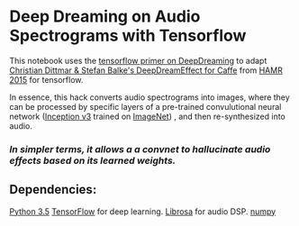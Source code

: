# Deep Dreaming on Audio Spectrograms with Tensorflow

This notebook uses the [tensorflow primer on DeepDreaming](https://github.com/tensorflow/tensorflow/blob/master/tensorflow/examples/tutorials/deepdream/deepdream.ipynb) to adapt [Christian Dittmar & Stefan Balke's DeepDreamEffect for Caffe](http://labrosa.ee.columbia.edu/hamr_ismir2015/proceedings/doku.php?id=deepdreameffect) from [HAMR 2015](http://labrosa.ee.columbia.edu/hamr_ismir2015/) for tensorflow. 

In essence, this hack converts audio spectrograms into images, where they can be processed by specific layers of a pre-trained convulutional neural network ([Inception v3](https://arxiv.org/abs/1512.00567) trained on [ImageNet](https://arxiv.org/abs/1512.00567)) , and then re-synthesized into audio. 

### *In simpler terms, it allows a a convnet to hallucinate audio effects based on its learned weights.*

## Dependencies:
[Python 3.5](https://www.continuum.io/downloads)
[TensorFlow](https://github.com/tensorflow) for deep learning.
[Librosa](https://github.com/librosa) for audio DSP.
[numpy](http://www.numpy.org)
